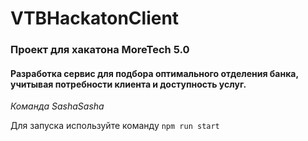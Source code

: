 # VTBHackatonClient

### Проект для хакатона MoreTech 5.0

#### Разработка сервис для подбора оптимального отделения банка, учитывая потребности клиента и доступность услуг.

_Команда SashaSasha_

Для запуска используйте команду `npm run start`
